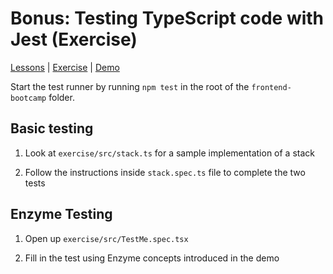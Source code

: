 # Bonus: Testing TypeScript code with Jest (Exercise)

[Lessons](../) | [Exercise](./exercise/) | [Demo](./demo/)

Start the test runner by running `npm test` in the root of the `frontend-bootcamp` folder.

## Basic testing

1. Look at `exercise/src/stack.ts` for a sample implementation of a stack

2. Follow the instructions inside `stack.spec.ts` file to complete the two tests

## Enzyme Testing

1. Open up `exercise/src/TestMe.spec.tsx`

2. Fill in the test using Enzyme concepts introduced in the demo
